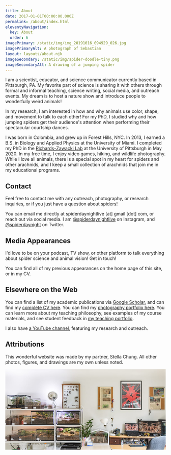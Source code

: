 ```yaml
---
title: About
date: 2017-01-01T00:00:00.000Z
permalink: /about/index.html
eleventyNavigation:
  key: About
  order: 6
imagePrimary: /static/img/img_20191016_094929_026.jpg
imagePrimaryAlt: A photograph of Sebastian
layout: layouts/about.njk
imageSecondary: /static/img/spider-doodle-tiny.png
imageSecondaryAlt: A drawing of a jumping spider
---
```

I am a scientist, educator, and science communicator currently based in Pittsburgh, PA. My favorite part of science is sharing it with others through formal and informal teaching, science writing, social media, and outreach events. My dream is to host a nature show and introduce people to wonderfully weird animals!

In my research, I am interested in how and why animals use color, shape, and movement to talk to each other! For my PhD, I studied why and how jumping spiders get their audience's attention when performing their spectacular courtship dances. 

I was born in Colombia, and grew up in Forest Hills, NYC. In 2013, I earned a B.S. in Biology and Applied Physics at the University of Miami. I completed my PhD in the [Richards-Zawacki Lab](http://www.rzlab.pitt.edu) at the University of Pittsburgh in May 2020. In my free time, I enjoy video games, hiking, and wildlife photography. While I love all animals, there is a special spot in my heart for spiders and other arachnids, and I keep a small collection of arachnids that join me in my educational programs.

## Contact

Feel free to contact me with any outreach, photography, or research inquiries, or if you just have a question about spiders!

You can email me directly at spiderdaynightlive \[at] gmail \[dot] com, or reach out via social media. I am [@spiderdaynightlive](https://www.instagram.com/spiderdayNightLive/) on Instagram, and [@spiderdaynight](https://twitter.com/spiderdayNight) on Twitter.

## Media Appearances

I'd love to be on your podcast, TV show, or other platform to talk everything about spider science and animal vision! Get in touch! 

You can find all of my previous appearances on the home page of this site, or in my CV.

## Elsewhere on the Web

You can find a list of my academic publications via [Google Scholar](https://scholar.google.com/citations?hl=en&user=Lkp7X1EAAAAJ), and can find my [complete CV here](https://docs.google.com/document/d/1b48e5DyXFUJyOAL09-jl9TgQs7sW10hw_G_y4Tc-uWY/edit?usp=sharing). You can find my [photography portfolio here](https://lightroom.adobe.com/shares/a81e891b276843d5b7bcc344ab94a8c2). You can learn more about my teaching philosophy, see examples of my course materials, and see student feedback in [my teaching portfolio](https://drive.google.com/file/d/1cBVH9k1tu4Z6eVYAyYGGpq5pKoPoyZ9Y/view?usp=sharing).

I also have [a YouTube channel](https://www.youtube.com/channel/UCG3xj7RS3_rKUOhF43mVMUA), featuring my research and outreach.

## Attributions

This wonderful website was made by my partner, Stella Chung. All other photos, figures, and drawings are my own unless noted.

![](/static/img/20200825-sae_4311.jpg "Sebastian's spider room")
